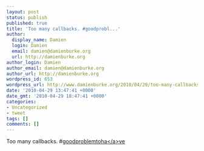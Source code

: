 ```yaml
---
layout: post
status: publish
published: true
title: 'Too many callbacks. #goodprobl...'
author:
  display_name: Damien
  login: Damien
  email: damien@damienburke.org
  url: http://damienburke.org
author_login: Damien
author_email: damien@damienburke.org
author_url: http://damienburke.org
wordpress_id: 653
wordpress_url: http://www.damienburke.org/2010/04/29/too-many-callbacks-goodprobl/
date: '2010-04-29 13:47:41 +0000'
date_gmt: '2010-04-29 18:47:41 +0000'
categories:
- Uncategorized
- tweet
tags: []
comments: []
---
```

<p>Too many callbacks. #<a href="http:&#47;&#47;search.twitter.com&#47;search?q=%23goodproblemtoha" class="aktt_hashtag">goodproblemtoha<&#47;a>ve</p>
